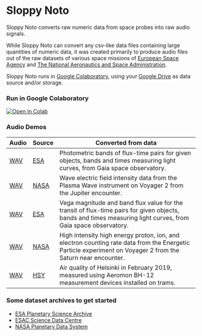 # Sloppy Noto

Sloppy Noto converts raw numeric data from space probes into raw audio signals.

While Sloppy Noto can convert any csv-like data files containing large quantities of numeric data, it was created primarily to produce audio files out of the raw datasets of various space missions of [European Space Agency](https://www.esa.int/) and [The National Aeronautics and Space Administration](https://nasa.gov).

Sloppy Noto runs in [Google Colaboratory](https://colab.research.google.com), using your [Google Drive](https://drive.google.com/drive/my-drive) as data source and/or storage.

### Run in Google Colaboratory
[![Open In Colab](https://colab.research.google.com/assets/colab-badge.svg)](https://colab.research.google.com/github/olaviinha/SloppyNoto/blob/master/sloppyNoto.ipynb)

### Audio Demos

Audio | Source | Converted from data | 
------------ | ------------ | ------------- |
[WAV](https://storage.googleapis.com/olaviinha/github/sloppy-noto/noto_twflfr_bkezue.wav)  | [ESA](https://esa.int) | Photometric bands of flux-time pairs for given objects, bands and times measuring light curves, from Gaia space observatory. |
[WAV](https://storage.googleapis.com/olaviinha/github/sloppy-noto/noto_zzdwul_dixcmw.wav) | [NASA](https://nasa.gov) | Wave electric field intensity data from the Plasma Wave instrument on Voyager 2 from the Jupiter encounter. |
[WAV](https://storage.googleapis.com/olaviinha/github/sloppy-noto/noto_twflfr_qlyglj.wav)  | [ESA](https://esa.int) | Vega magnitude and band flux value for the transit of flux-time pairs for given objects, bands and times measuring light curves, from Gaia space observatory. |
[WAV](https://storage.googleapis.com/olaviinha/github/sloppy-noto/noto_hoqvxl_llofij.wav) | [NASA](https://nasa.gov) | High intensity high energy proton, ion, and electron counting rate data from the Energetic Particle experiment on Voyager 2 from the Saturn near encounter. |
[WAV](https://storage.googleapis.com/olaviinha/github/sloppy-noto/noto_dcubtb_bozeyk.wav)| [HSY](https://hsy.fi) | Air quality of Helsinki in February 2019, measured using Aeromon BH-12 measurement devices installed on trams. |

### Some dataset archives to get started
- [ESA Planetary Science Archive](https://archives.esac.esa.int/psa/#!Table%20View)
- [ESAC Science Data Centre](https://www.cosmos.esa.int/web/esdc)
- [NASA Planetary Data System](https://pds.nasa.gov/)

